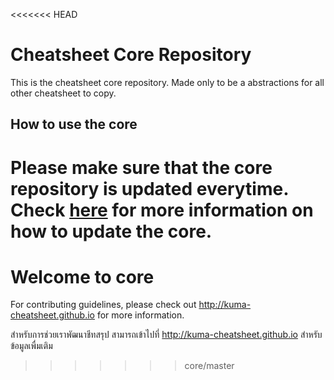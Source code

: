 <<<<<<< HEAD
# Cheatsheet Core Repository
This is the cheatsheet core repository. Made only to be a abstractions for all other cheatsheet to copy. 

## How to use the core
Please make sure that the core repository is updated everytime. Check [here](https://github.com/Kuma-Cheatsheet/core/wiki/Update-with-Core) for more information on how to update the core.
=======
# Welcome to core
For contributing guidelines, please check out http://kuma-cheatsheet.github.io for more information.

สำหรับการช่วยเราพัฒนาชีทสรุป สามารถเข้าไปที่ http://kuma-cheatsheet.github.io สำหรับข้อมูลเพื่มเติม
>>>>>>> core/master
